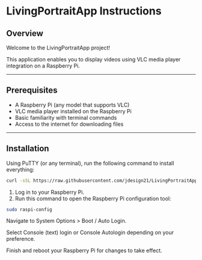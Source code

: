 # LivingPortraitApp Instructions

## Overview

Welcome to the LivingPortraitApp project!

This application enables you to display videos using VLC media player integration on a Raspberry Pi.

---

## Prerequisites

- A Raspberry Pi (any model that supports VLC)
- VLC media player installed on the Raspberry Pi
- Basic familiarity with terminal commands
- Access to the internet for downloading files

---

## Installation

Using PuTTY (or any terminal), run the following command to install everything:

```bash
curl -sSL https://raw.githubusercontent.com/jdesign21/LivingPortraitApp/refs/heads/main/setup_LivingPortraitApp_vlc.sh | bash
```

1. Log in to your Raspberry Pi.
2. Run this command to open the Raspberry Pi configuration tool:

```bash
sudo raspi-config
```

Navigate to System Options > Boot / Auto Login.

Select Console (text) login or Console Autologin depending on your preference.

Finish and reboot your Raspberry Pi for changes to take effect.
